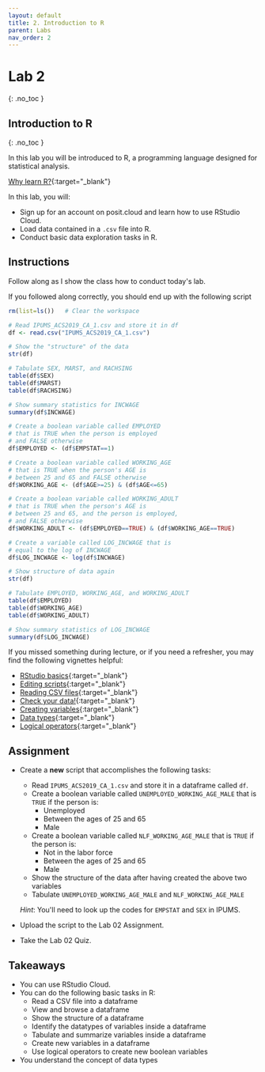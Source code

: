 ```yaml
---
layout: default
title: 2. Introduction to R
parent: Labs
nav_order: 2
---
```


# Lab 2
{: .no_toc }

## Introduction to R
{: .no_toc }

In this lab you will be introduced to R, a programming language designed for statistical analysis.

[Why learn R?](/docs/vignettes/whyR/){:target="_blank"}

In this lab, you will:
- Sign up for an account on posit.cloud and learn how to use RStudio Cloud.
- Load data contained in a `.csv` file into R.
- Conduct basic data exploration tasks in R.

## Instructions

Follow along as I show the class how to conduct today's lab. 

If you followed along correctly, you should end up with the following script

```r
rm(list=ls())   # Clear the workspace

# Read IPUMS_ACS2019_CA_1.csv and store it in df
df <- read.csv("IPUMS_ACS2019_CA_1.csv")

# Show the "structure" of the data
str(df)

# Tabulate SEX, MARST, and RACHSING
table(df$SEX)
table(df$MARST)
table(df$RACHSING)

# Show summary statistics for INCWAGE
summary(df$INCWAGE)

# Create a boolean variable called EMPLOYED 
# that is TRUE when the person is employed
# and FALSE otherwise
df$EMPLOYED <- (df$EMPSTAT==1)

# Create a boolean variable called WORKING_AGE
# that is TRUE when the person's AGE is 
# between 25 and 65 and FALSE otherwise
df$WORKING_AGE <- (df$AGE>=25) & (df$AGE<=65)

# Create a boolean variable called WORKING_ADULT
# that is TRUE when the person's AGE is
# between 25 and 65, and the person is employed,
# and FALSE otherwise
df$WORKING_ADULT <- (df$EMPLOYED==TRUE) & (df$WORKING_AGE==TRUE)

# Create a variable called LOG_INCWAGE that is
# equal to the log of INCWAGE
df$LOG_INCWAGE <- log(df$INCWAGE)

# Show structure of data again
str(df)

# Tabulate EMPLOYED, WORKING_AGE, and WORKING_ADULT
table(df$EMPLOYED)
table(df$WORKING_AGE)
table(df$WORKING_ADULT)

# Show summary statistics of LOG_INCWAGE
summary(df$LOG_INCWAGE)
```

If you missed something during lecture, or if you need a refresher, you may find the following vignettes helpful:

- [RStudio basics](/docs/vignettes/rstudio-basics){:target="_blank"}
- [Editing scripts](/docs/vignettes/editing-scripts){:target="_blank"}
- [Reading CSV files](/docs/vignettes/reading-csv){:target="_blank"}
- [Check your data!](/docs/vignettes/checking-data){:target="_blank"}
- [Creating variables](/docs/vignettes/creating-variables){:target="_blank"}
- [Data types](/docs/glossary/data-type){:target="_blank"}
- [Logical operators](/docs/glossary/logical-operator){:target="_blank"}

## Assignment

- Create a **new** script that accomplishes the following tasks:
    - Read `IPUMS_ACS2019_CA_1.csv` and store it in a dataframe called `df`.
    - Create a boolean variable called `UNEMPLOYED_WORKING_AGE_MALE` that is `TRUE` if the person is:
        - Unemployed
        - Between the ages of 25 and 65
        - Male
    - Create a boolean variable called `NLF_WORKING_AGE_MALE` that is `TRUE` if the person is:
        - Not in the labor force
        - Between the ages of 25 and 65
        - Male
    - Show the structure of the data after having created the above two variables
    - Tabulate `UNEMPLOYED_WORKING_AGE_MALE` and `NLF_WORKING_AGE_MALE`
    
    *Hint*: You'll need to look up the codes for `EMPSTAT` and `SEX` in IPUMS.
    
- Upload the script to the Lab 02 Assignment.

- Take the Lab 02 Quiz.

## Takeaways

- You can use RStudio Cloud.
- You can do the following basic tasks in R:
    - Read a CSV file into a dataframe
    - View and browse a dataframe
    - Show the structure of a dataframe
    - Identify the datatypes of variables inside a dataframe
    - Tabulate and summarize variables inside a dataframe
    - Create new variables in a dataframe
    - Use logical operators to create new boolean variables
- You understand the concept of data types









